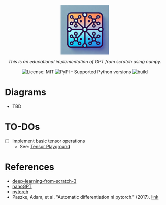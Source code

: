 <p align="center">
  <img src='./asset/img/numpy2gpt-logo.png' alt='logo' width="30%" height="30%" style="display: block; margin-left: auto; margin-right: auto;"/>
</p>

<p align="center">
  <em>This is an educational implementation of GPT from scratch using numpy.</em>
</p>

<p align="center">
  <img alt="License: MIT" src="https://img.shields.io/badge/License-MIT-blue.svg">
  <img alt="PyPI - Supported Python versions" src="https://img.shields.io/badge/python-3.12-blue">
  <img alt="build" src="https://github.com/ITHwang/numpy2gpt/actions/workflows/main.yml/badge.svg">
</p>

# Diagrams
- TBD

# TO-DOs
- [ ] Implement basic tensor operations
  - See: [Tensor Playground](https://www.kaggle.com/code/reichenbch/tensor-playground)

# References
- [deep-learning-from-scratch-3](https://github.com/oreilly-japan/deep-learning-from-scratch-3)
- [nanoGPT](https://github.com/karpathy/nanoGPT)
- [pytorch](https://github.com/pytorch/pytorch)
- Paszke, Adam, et al. "Automatic differentiation ni pytorch." (2017). [link](https://openreview.net/pdf?id=BJJsrmfCZ)
